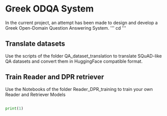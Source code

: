 
# Greek ODQA System

In the current project, an attempt has been made to design and develop a Greek Open-Domain Question Answering System.
''' cd '''
## Translate datasets

Use the scripts of the folder QA_dataset_translation to translate SQuAD-like QA datasets and convert them in HuggingFace compatible format.

## Train Reader and DPR retriever

Use the Notebooks of the folder Reader_DPR_training to train your own Reader and Retriever Models

##
```python
print(1)
```
